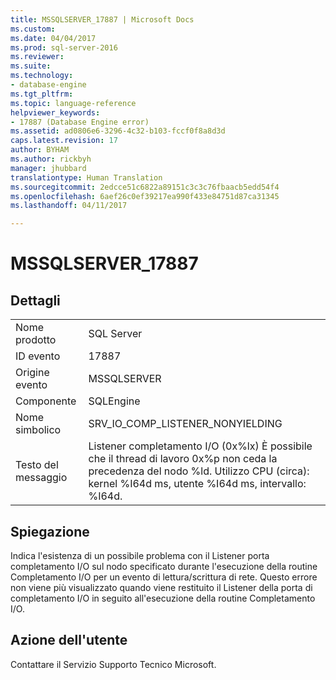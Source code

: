 ```yaml
---
title: MSSQLSERVER_17887 | Microsoft Docs
ms.custom: 
ms.date: 04/04/2017
ms.prod: sql-server-2016
ms.reviewer: 
ms.suite: 
ms.technology:
- database-engine
ms.tgt_pltfrm: 
ms.topic: language-reference
helpviewer_keywords:
- 17887 (Database Engine error)
ms.assetid: ad0806e6-3296-4c32-b103-fccf0f8a8d3d
caps.latest.revision: 17
author: BYHAM
ms.author: rickbyh
manager: jhubbard
translationtype: Human Translation
ms.sourcegitcommit: 2edcce51c6822a89151c3c3c76fbaacb5edd54f4
ms.openlocfilehash: 6aef26c0ef39217ea990f433e84751d87ca31345
ms.lasthandoff: 04/11/2017

---
```

# <a name="mssqlserver17887"></a>MSSQLSERVER_17887
  
## <a name="details"></a>Dettagli  
  
|||  
|-|-|  
|Nome prodotto|SQL Server|  
|ID evento|17887|  
|Origine evento|MSSQLSERVER|  
|Componente|SQLEngine|  
|Nome simbolico|SRV_IO_COMP_LISTENER_NONYIELDING|  
|Testo del messaggio|Listener completamento I/O (0x%lx) È possibile che il thread di lavoro 0x%p non ceda la precedenza del nodo %ld. Utilizzo CPU (circa): kernel %I64d ms, utente %I64d ms, intervallo: %I64d.|  
  
## <a name="explanation"></a>Spiegazione  
Indica l'esistenza di un possibile problema con il Listener porta completamento I/O sul nodo specificato durante l'esecuzione della routine Completamento I/O per un evento di lettura/scrittura di rete. Questo errore non viene più visualizzato quando viene restituito il Listener della porta di completamento I/O in seguito all'esecuzione della routine Completamento I/O.  
  
## <a name="user-action"></a>Azione dell'utente  
Contattare il Servizio Supporto Tecnico Microsoft.  
  

